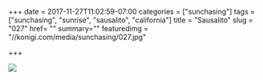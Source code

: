 +++
date = 2017-11-27T11:02:59-07:00
categories = ["sunchasing"]
tags = ["sunchasing", "sunrise", "sausalito", "california"]
title = "Sausalito"
slug = "027"
href= ""
summary=""
featuredimg = "//konigi.com/media/sunchasing/027.jpg"

+++

<img src="//konigi.com/media/sunchasing/027.jpg" />